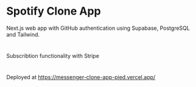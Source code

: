 # Spotify Clone App

Next.js web app with GitHub authentication using Supabase, PostgreSQL and Tailwind.
#
Subscribtion functionality with Stripe
# 
Deployed at https://messenger-clone-app-pied.vercel.app/ 